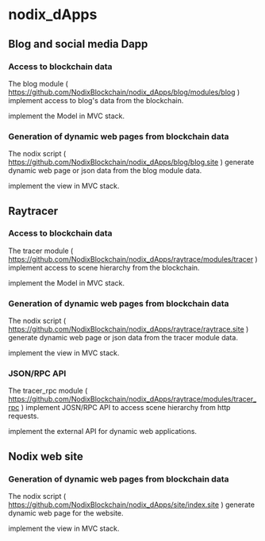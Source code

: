 # nodix_dApps

## Blog and social media Dapp

### Access to blockchain data

The blog module ( https://github.com/NodixBlockchain/nodix_dApps/blog/modules/blog ) implement access to blog's data from the blockchain. 

implement the Model in MVC stack.


### Generation of dynamic web pages from blockchain data

The nodix script ( https://github.com/NodixBlockchain/nodix_dApps/blog/blog.site ) generate dynamic web page or json data from the blog module data.

implement the view in MVC stack.

## Raytracer

### Access to blockchain data

The tracer module ( https://github.com/NodixBlockchain/nodix_dApps/raytrace/modules/tracer ) implement access to scene hierarchy from the blockchain. 

implement the Model in MVC stack.


### Generation of dynamic web pages from blockchain data

The nodix script ( https://github.com/NodixBlockchain/nodix_dApps/raytrace/raytrace.site ) generate dynamic web page or json data from the tracer module data.

implement the view in MVC stack.

### JSON/RPC API

The tracer_rpc module ( https://github.com/NodixBlockchain/nodix_dApps/raytrace/modules/tracer_rpc ) implement JOSN/RPC API to access scene hierarchy from http requests. 

implement the external API for dynamic web applications.


## Nodix web site

### Generation of dynamic web pages from blockchain data

The nodix script ( https://github.com/NodixBlockchain/nodix_dApps/site/index.site ) generate dynamic web page for the website.

implement the view in MVC stack.